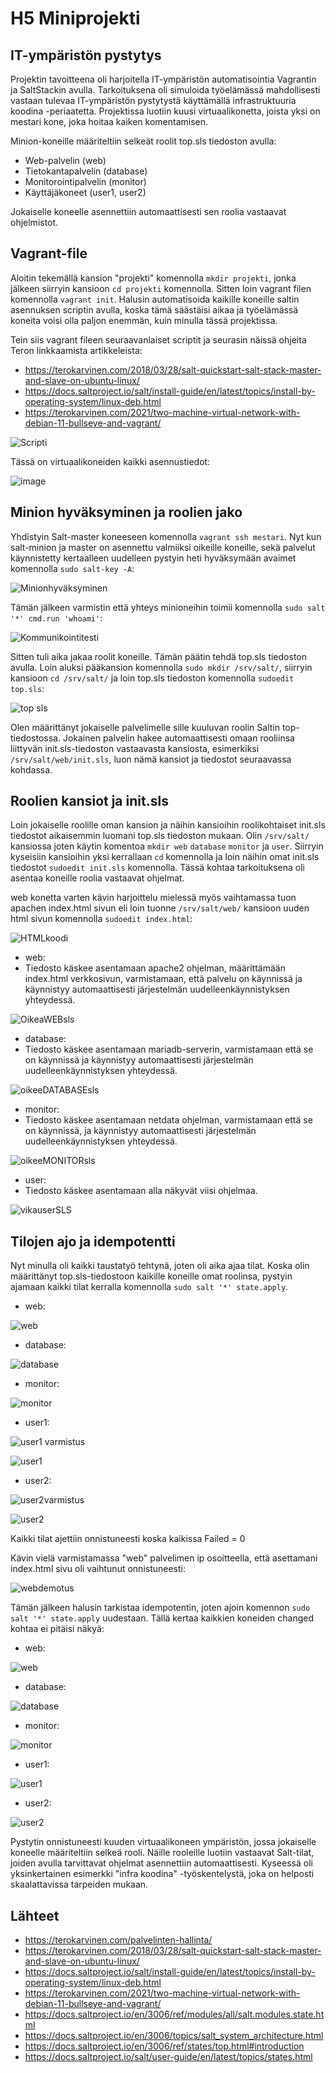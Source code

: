 # H5 Miniprojekti
## IT-ympäristön pystytys
Projektin tavoitteena oli harjoitella IT-ympäristön automatisointia Vagrantin ja SaltStackin avulla. Tarkoituksena oli simuloida työelämässä mahdollisesti vastaan tulevaa IT-ympäristön pystytystä käyttämällä infrastruktuuria koodina -periaatetta. Projektissa luotiin kuusi virtuaalikonetta, joista yksi on mestari kone, joka hoitaa kaiken komentamisen.

Minion-koneille määriteltiin selkeät roolit top.sls tiedoston avulla:
* Web-palvelin (web)
* Tietokantapalvelin (database)
* Monitorointipalvelin (monitor)
* Käyttäjäkoneet (user1, user2)

Jokaiselle koneelle asennettiin automaattisesti sen roolia vastaavat ohjelmistot.

## Vagrant-file
Aloitin tekemällä kansion "projekti" komennolla `mkdir projekti`, jonka jälkeen siirryin kansioon `cd projekti` komennolla.
Sitten loin vagrant filen komennolla `vagrant init`.
Halusin automatisoida kaikille koneille saltin asennuksen scriptin avulla, koska tämä säästäisi aikaa ja työelämässä koneita voisi olla paljon enemmän, kuin minulla tässä projektissa.

Tein siis vagrant fileen seuraavanlaiset scriptit ja seurasin näissä ohjeita Teron linkkaamista artikkeleista: 
* https://terokarvinen.com/2018/03/28/salt-quickstart-salt-stack-master-and-slave-on-ubuntu-linux/
* https://docs.saltproject.io/salt/install-guide/en/latest/topics/install-by-operating-system/linux-deb.html
* https://terokarvinen.com/2021/two-machine-virtual-network-with-debian-11-bullseye-and-vagrant/

![Scripti](https://github.com/user-attachments/assets/afb11311-3500-455b-861e-3637fd831fa4)

Tässä on virtuaalikoneiden kaikki asennustiedot:

![image](https://github.com/user-attachments/assets/0578e16a-37d9-4158-bce4-5b4cb131da50)

## Minion hyväksyminen ja roolien jako
Yhdistyin Salt-master koneeseen komennolla `vagrant ssh mestari`. Nyt kun salt-minion ja master on asennettu valmiiksi oikeille koneille, sekä palvelut käynnistetty kertaalleen uudelleen pystyin heti hyväksymään avaimet komennolla `sudo salt-key -A`:

![Minionhyväksyminen](https://github.com/user-attachments/assets/fdb35489-83d0-4485-80ff-407ac480ef1e)

Tämän jälkeen varmistin että yhteys minioneihin toimii komennolla `sudo salt '*' cmd.run 'whoami'`:

![Kommunikointitesti](https://github.com/user-attachments/assets/867fd110-e31b-4c0d-bacc-bda2c00c0f31)

Sitten tuli aika jakaa roolit koneille. Tämän päätin tehdä top.sls tiedoston avulla. Loin aluksi pääkansion komennolla `sudo mkdir /srv/salt/`, siirryin kansioon `cd /srv/salt/` ja loin top.sls tiedoston komennolla `sudoedit top.sls`:

![top sls](https://github.com/user-attachments/assets/a453a5c4-999a-40ac-8480-013b9119e9af)

Olen määrittänyt jokaiselle palvelimelle sille kuuluvan roolin Saltin top-tiedostossa. Jokainen palvelin hakee automaattisesti omaan rooliinsa liittyvän init.sls-tiedoston vastaavasta kansiosta, esimerkiksi `/srv/salt/web/init.sls`, luon nämä kansiot ja tiedostot seuraavassa kohdassa.

## Roolien kansiot ja init.sls
Loin jokaiselle roolille oman kansion ja näihin kansioihin roolikohtaiset init.sls tiedostot aikaisemmin luomani top.sls tiedoston mukaan. Olin `/srv/salt/` kansiossa joten käytin komentoa `mkdir web` `database` `monitor` ja `user`. Siirryin kyseisiin kansioihin yksi kerrallaan `cd` komennolla ja loin näihin omat init.sls tiedostot `sudoedit init.sls` komennolla. Tässä kohtaa tarkoituksena oli asentaa koneille roolia vastaavat ohjelmat.

web konetta varten kävin harjoittelu mielessä myös vaihtamassa tuon apachen index.html sivun eli loin tuonne `/srv/salt/web/` kansioon uuden html sivun komennolla `sudoedit index.html`:

![HTMLkoodi](https://github.com/user-attachments/assets/8e846753-9070-4d2a-b613-4b8e79b29132)


* web:
* Tiedosto käskee asentamaan apache2 ohjelman, määrittämään index.html verkkosivun, varmistamaan, että palvelu on käynnissä ja käynnistyy automaattisesti järjestelmän uudelleenkäynnistyksen yhteydessä.

![OikeaWEBsls](https://github.com/user-attachments/assets/052fcaca-c60c-4c7d-85d5-ec5350398798)

* database:
* Tiedosto käskee asentamaan mariadb-serverin, varmistamaan että se on käynnissä ja käynnistyy automaattisesti järjestelmän uudelleenkäynnistyksen yhteydessä.

![oikeeDATABASEsls](https://github.com/user-attachments/assets/45bc5c23-f446-458d-b87c-3f953d29b4f6)

* monitor:
* Tiedosto käskee asentamaan netdata ohjelman, varmistamaan että se on käynnissä, ja käynnistyy automaattisesti järjestelmän uudelleenkäynnistyksen yhteydessä.

![oikeeMONITORsls](https://github.com/user-attachments/assets/cf53d19b-c48f-4da7-b9ba-ed64a981c9fc)

* user:
* Tiedosto käskee asentamaan alla näkyvät viisi ohjelmaa.

![vikauserSLS](https://github.com/user-attachments/assets/70b2ffed-b6c7-4e54-9f1c-8452bda18ee0)


## Tilojen ajo ja idempotentti

Nyt minulla oli kaikki taustatyö tehtynä, joten oli aika ajaa tilat. Koska olin määrittänyt top.sls-tiedostoon kaikille koneille omat roolinsa, pystyin ajamaan kaikki tilat kerralla komennolla `sudo salt '*' state.apply`.

* web:

![web](https://github.com/user-attachments/assets/b1f905e3-71f9-4f08-a932-bba71f39dcf8)

* database:

![database](https://github.com/user-attachments/assets/54ae7a9e-ee58-4795-add1-ef9ce2e4de77)

* monitor:

![monitor](https://github.com/user-attachments/assets/666370a7-eae6-4d79-b95c-ecf3d695ef6a)

* user1:

![user1 varmistus](https://github.com/user-attachments/assets/58bec89c-874e-43f7-b255-9b3aeb30f689)

![user1](https://github.com/user-attachments/assets/daf42864-2a8d-4f2c-a6cc-be8981332def)

* user2:

![user2varmistus](https://github.com/user-attachments/assets/272c85de-c9c2-4d51-860c-60dc637b487b)

![user2](https://github.com/user-attachments/assets/60e7a57c-141a-4439-be62-92cd7ba2fa7c)

Kaikki tilat ajettiin onnistuneesti koska kaikissa Failed = 0

Kävin vielä varmistamassa "web" palvelimen ip osoitteella, että asettamani index.html sivu oli vaihtunut onnistuneesti: 

![webdemotus](https://github.com/user-attachments/assets/e43746a6-d849-43b4-8412-f96319ce9a01)

Tämän jälkeen halusin tarkistaa idempotentin, joten ajoin komennon `sudo salt '*' state.apply` uudestaan. Tällä kertaa kaikkien koneiden changed kohtaa ei pitäisi näkyä:

* web:

![web](https://github.com/user-attachments/assets/5ecd057a-41fa-472f-8675-b6c02ce99709)

* database:

![database](https://github.com/user-attachments/assets/13a98f8d-8ecd-434b-b66d-ebe6eeee7485)

* monitor:

![monitor](https://github.com/user-attachments/assets/778e7ed1-7f3e-44e6-865e-5d2d2ea33ea8)

* user1:

![user1](https://github.com/user-attachments/assets/a11f0e2a-557e-4ded-a3ff-28ead9c6d29c)

* user2:

![user2](https://github.com/user-attachments/assets/102668fa-5bb1-406f-9559-85ff322c0842)



Pystytin onnistuneesti kuuden virtuaalikoneen ympäristön, jossa jokaiselle koneelle määriteltiin selkeä rooli. Näille rooleille luotiin vastaavat Salt-tilat, joiden avulla tarvittavat ohjelmat asennettiin automaattisesti. Kyseessä oli yksinkertainen esimerkki "infra koodina" -työskentelystä, joka on helposti skaalattavissa tarpeiden mukaan.

## Lähteet

* https://terokarvinen.com/palvelinten-hallinta/
* https://terokarvinen.com/2018/03/28/salt-quickstart-salt-stack-master-and-slave-on-ubuntu-linux/
* https://docs.saltproject.io/salt/install-guide/en/latest/topics/install-by-operating-system/linux-deb.html
* https://terokarvinen.com/2021/two-machine-virtual-network-with-debian-11-bullseye-and-vagrant/
* https://docs.saltproject.io/en/3006/ref/modules/all/salt.modules.state.html
* https://docs.saltproject.io/en/3006/topics/salt_system_architecture.html
* https://docs.saltproject.io/en/3006/ref/states/top.html#introduction
* https://docs.saltproject.io/salt/user-guide/en/latest/topics/states.html
